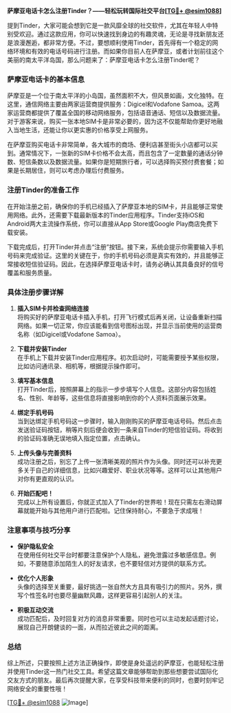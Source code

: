 **萨摩亚电话卡怎么注册Tinder？——轻松玩转国际社交平台[[TG💪+ @esim1088](https://t.me/s/esim1088)]**

提到Tinder，大家可能会想到它是一款风靡全球的社交软件，尤其在年轻人中特别受欢迎。通过这款应用，你可以快速找到身边的有趣灵魂，无论是寻找新朋友还是浪漫邂逅，都非常方便。不过，要想顺利使用Tinder，首先得有一个稳定的网络环境和有效的电话号码进行注册。而如果你目前人在萨摩亚，或者计划前往这个美丽的南太平洋岛国，那么问题来了：萨摩亚电话卡怎么注册Tinder呢？

### 萨摩亚电话卡的基本信息

萨摩亚是一个位于南太平洋的小岛国，虽然面积不大，但风景如画，文化独特。在这里，通信网络主要由两家运营商提供服务：Digicel和Vodafone Samoa。这两家运营商都提供了覆盖全国的移动网络服务，包括语音通话、短信以及数据流量。对于游客来说，购买一张本地SIM卡是非常必要的，因为这不仅能帮助你更好地融入当地生活，还能让你以更实惠的价格享受上网服务。

在萨摩亚购买电话卡非常简单，各大城市的商场、便利店甚至街头小店都可以买到。通常情况下，一张新的SIM卡价格不会太高，而且包含了一定数量的通话分钟数、短信条数以及数据流量。如果你是短期旅行者，可以选择购买预付费套餐；如果是长期居住，则可以考虑办理后付费服务。

### 注册Tinder的准备工作

在开始注册之前，确保你的手机已经插入了萨摩亚本地的SIM卡，并且能够正常使用网络。此外，还需要下载最新版本的Tinder应用程序。Tinder支持iOS和Android两大主流操作系统，你可以直接从App Store或Google Play商店免费下载安装。

下载完成后，打开Tinder并点击“注册”按钮。接下来，系统会提示你需要输入手机号码来完成验证。这里的关键在于，你的手机号码必须是真实有效的，并且能够正常接收短信验证码。因此，在选择萨摩亚电话卡时，请务必确认其具备良好的信号覆盖和服务质量。

### 具体注册步骤详解

1. **插入SIM卡并检查网络连接**  
   将购买好的萨摩亚电话卡插入手机，打开飞行模式后再关闭，让设备重新扫描网络。如果一切正常，你应该能看到信号图标出现，并显示当前使用的运营商名称（如Digicel或Vodafone Samoa）。

2. **下载并安装Tinder**  
   在手机上下载并安装Tinder应用程序。初次启动时，可能需要授予某些权限，比如访问通讯录、相机等，根据提示操作即可。

3. **填写基本信息**  
   打开Tinder后，按照屏幕上的指示一步步填写个人信息。这部分内容包括姓名、性别、年龄等，这些信息将直接影响到你的个人资料页面展示效果。

4. **绑定手机号码**  
   当到达绑定手机号码这一步骤时，输入刚刚购买的萨摩亚电话号码。然后点击发送验证码按钮，稍等片刻后便会收到一条来自Tinder的短信验证码。将收到的验证码准确无误地填入指定位置，点击确认。

5. **上传头像与完善资料**  
   成功注册之后，别忘了上传一张清晰美观的照片作为头像。同时还可以补充更多关于自己的详细信息，比如兴趣爱好、职业状况等等。这样可以让其他用户对你有更直观的认识。

6. **开始匹配吧！**  
   完成以上所有设置后，你就正式加入了Tinder的世界啦！现在只需左右滑动屏幕就能开始与其他用户进行匹配啦。记住保持耐心，不要急于求成哦！

### 注意事项与技巧分享

- **保护隐私安全**  
  在使用任何社交平台时都要注意保护个人隐私，避免泄露过多敏感信息。例如，不要随意添加陌生人的好友请求，也不要轻信对方提供的联系方式。

- **优化个人形象**  
  头像的选择至关重要，最好挑选一张自然大方且具有吸引力的照片。另外，撰写个性签名时也要尽量幽默风趣，这样更容易引起别人的关注。

- **积极互动交流**  
  成功匹配后，及时回复对方的消息非常重要。同时也可以主动发起话题讨论，展现自己开朗健谈的一面，从而拉近彼此之间的距离。

### 总结

综上所述，只要按照上述方法正确操作，即使是身处遥远的萨摩亚，也能轻松注册并使用Tinder这一热门社交工具。希望这篇文章能够帮助到那些想要尝试国际化交友方式的朋友。最后再次提醒大家，在享受科技带来便利的同时，也要时刻牢记网络安全的重要性哦！

[[TG💪+ @esim1088](https://t.me/s/esim1088) ![Image](https://i.postimg.cc/4NQfJmqS/Snipaste-2025-05-13-00-14-12.png)]